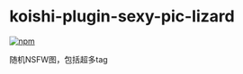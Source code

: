 # koishi-plugin-sexy-pic-lizard

[![npm](https://img.shields.io/npm/v/koishi-plugin-sexy-pic-lizard?style=flat-square)](https://www.npmjs.com/package/koishi-plugin-sexy-pic-lizard)

随机NSFW图，包括超多tag
